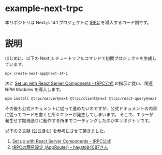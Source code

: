 [tRPC]:https://trpc.io/
[Set up with React Server Components - tRPC公式]:https://trpc.io/docs/client/react/server-components
[tRPCの簡易設定 (AppRouter) - hayato94087さん]:https://zenn.dev/hayato94087/articles/08d63958b57fbe


# example-next-trpc

本リポジトリは Next.js 14.1 プロジェクトに [tRPC] を導入するコード例です。


# 説明

はじめに、以下の Next.js チュートリアルコマンドで初期プロジェクトを生成しています。

```bash
npx create-next-app@next-14-1
```

次に [Set up with React Server Components - tRPC公式] の指示に従い、関連 NPM Modules を導入します。

```bash
npm install @trpc/server@next @trpc/client@next @trpc/react-query@next @tanstack/react-query@latest zod client-only server-only
```

その後も公式ドキュメントに従って進めたいのですが、公式ドキュメントの内容に従ってコードを書くと所々エラーが発生してしまいます。
そこで、エラーが発生せず期待通りに動作する所までコーディングしたのが本リポジトリです。

以下の２文献 (公式含む) を参考にさせて頂きました。

1. [Set up with React Server Components - tRPC公式]
2. [tRPCの簡易設定 (AppRouter) - hayato94087さん]
